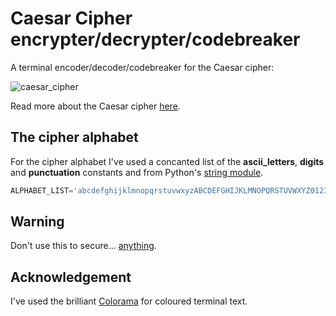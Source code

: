 # Caesar Cipher encrypter/decrypter/codebreaker

A terminal encoder/decoder/codebreaker for the Caesar cipher:

![caesar_cipher](https://user-images.githubusercontent.com/84557025/163703460-c2997b5f-9dcb-4dc3-b887-7c113ef7023f.gif)

Read more about the Caesar cipher [here](http://practicalcryptography.com/ciphers/caesar-cipher/).

## The cipher alphabet

For the cipher alphabet I've used a concanted list of the **ascii_letters**, **digits** and **punctuation** constants and from Python's [string module](https://pymotw.com/3/string/index.html).

```python 
ALPHABET_LIST='abcdefghijklmnopqrstuvwxyzABCDEFGHIJKLMNOPQRSTUVWXYZ0123456789!"#$%&\'()*+,-./:;<=>?@[\\]^_`{|}~'
```

## Warning

Don't use this to secure... [anything](https://cryptogramcenter.com/caesar-cipher-not-secure/).

## Acknowledgement 
I've used the brilliant [Colorama](https://github.com/tartley/colorama) for coloured terminal text.
